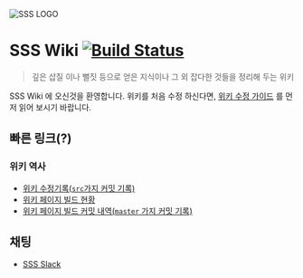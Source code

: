 ![SSS LOGO](https://avatars2.githubusercontent.com/u/20768166?v=3&s=200)
# SSS Wiki [![Build Status](https://travis-ci.org/skhu-sss/skhu-sss.github.io.svg?branch=src)](https://travis-ci.org/skhu-sss/skhu-sss.github.io)


> 깊은 삽질 이나 뻘짓 등으로 얻은 지식이나 그 외 잡다한 것들을 정리해 두는 위키

SSS Wiki 에 오신것을 환영합니다. 위키를 처음 수정 하신다면, [위키 수정 가이드](HowToEdit.md) 를 먼저 읽어 보시기 바랍니다.

## 빠른 링크(?)
### 위키 역사
- [위키 수정기록(`src`가지 커밋 기록)](https://github.com/skhu-sss/skhu-sss.github.io/commits/src)
- [위키 페이지 빌드 현황](https://travis-ci.org/skhu-sss/skhu-sss.github.io)
- [위키 페이지 빌드 커밋 내역(`master` 가지 커밋 기록)](https://github.com/skhu-sss/skhu-sss.github.io/tree/master) 

## 채팅
 - [SSS Slack](https://sss-2016.slack.com/)
